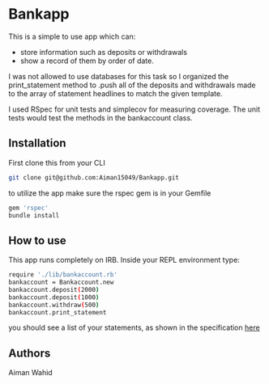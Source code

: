 # Bankapp

This is a simple to use app which can:
- store information such as deposits or withdrawals
- show a record of them by order of date.

I was not allowed to use databases for this task so I organized the print_statement method to 
.push all of the deposits and withdrawals made to the array of statement headlines to match the given template.

I used RSpec for unit tests and simplecov for measuring coverage. The unit tests would test the methods 
in the bankaccount class. 


## Installation

First clone this from your CLI

```bash
git clone git@github.com:Aiman15049/Bankapp.git
```

to utilize the app make sure the rspec gem is in your Gemfile

```bash
gem 'rspec'
bundle install
```
## How to use 

This app runs completely on IRB. 
Inside your REPL environment type:

```bash
require './lib/bankaccount.rb'
bankaccount = Bankaccount.new
bankaccount.deposit(2000)
bankaccount.deposit(1000)
bankaccount.withdraw(500)
bankaccount.print_statement
```
you should see a list of your statements, as shown in the specification [here](https://github.com/makersacademy/course/blob/master/individual_challenges/bank_tech_test.md)

## Authors

Aiman Wahid 
